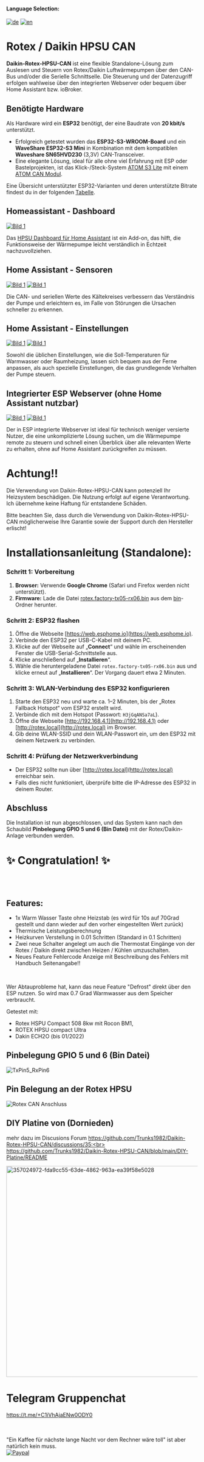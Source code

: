 #### Language Selection:
[![de](https://img.shields.io/badge/lang-de-blue.svg)](README.md)
[![en](https://img.shields.io/badge/lang-en-red.svg)](README.en.md) 

# Rotex / Daikin HPSU CAN
**Daikin-Rotex-HPSU-CAN** ist eine flexible Standalone-Lösung zum Auslesen und Steuern von Rotex/Daikin Luftwärmepumpen über den CAN-Bus und/oder die Serielle Schnittselle.
Die Steuerung und der Datenzugriff erfolgen wahlweise über den integrierten Webserver oder bequem über Home Assistant bzw. ioBroker.

## Benötigte Hardware
Als Hardware wird ein **ESP32** benötigt, der eine Baudrate von **20 kbit/s** unterstützt.  
- Erfolgreich getestet wurden das **ESP32-S3-WROOM-Board** und ein **WaveShare ESP32-S3 Mini** in Kombination mit dem kompatiblen **Waveshare SN65HVD230** (3,3V) CAN-Transceiver.
- Eine elegante Lösung, ideal für alle ohne viel Erfahrung mit ESP oder Bastelprojekten, ist das Klick-/Steck-System [ATOM S3 Lite](https://docs.m5stack.com/en/core/AtomS3%20Lite) mit einem [ATOM CAN Modul](https://docs.m5stack.com/en/atom/atom_can).

Eine Übersicht unterstützter ESP32-Varianten und deren unterstützte Bitrate findest du in der folgenden [Tabelle](https://esphome.io/components/canbus/esp32_can).  


## Homeassistant - Dashboard
[![Bild 1](images/ha-dashboard-thumb.png)](images/ha-dashboard.png)

Das [HPSU Dashboard für Home Assistant](https://github.com/wrfz/daikin-rotex-hpsu-dashboard) ist ein Add-on, das hilft, die Funktionsweise der Wärmepumpe leicht verständlich in Echtzeit nachzuvollziehen.

## Home Assistant - Sensoren
[![Bild 1](images/ha-can-sensors-small.png)](images/ha-can-sensors.png)
[![Bild 1](images/ha-uart-sensors-small.png)](images/ha-uart-sensors.png)

Die CAN- und seriellen Werte des Kältekreises verbessern das Verständnis der Pumpe und erleichtern es, im Falle von Störungen die Ursachen schneller zu erkennen.

## Home Assistant - Einstellungen
[![Bild 1](images/ha-settings-small.png)](images/ha-settings.png)
[![Bild 1](images/ha-settings-small-2.png)](images/ha-settings-2.png)

Sowohl die üblichen Einstellungen, wie die Soll-Temperaturen für Warmwasser oder Raumheizung, lassen sich bequem aus der Ferne anpassen, als auch spezielle Einstellungen, die das grundlegende Verhalten der Pumpe steuern.

## Integrierter ESP Webserver (ohne Home Assistant nutzbar)

[![Bild 1](images/esp-webserver-thumb.png)](images/esp-webserver.png)
[![Bild 1](images/esp-webserver-settings-thumb.png)](images/esp-webserver-settings.png)

Der in ESP integrierte Webserver ist ideal für technisch weniger versierte Nutzer, die eine unkomplizierte Lösung suchen, um die Wärmepumpe remote zu steuern und schnell einen Überblick über alle relevanten Werte zu erhalten, ohne auf Home Assistant zurückgreifen zu müssen.
<br>

# Achtung!!
Die Verwendung von Daikin-Rotex-HPSU-CAN kann potenziell Ihr Heizsystem beschädigen. Die Nutzung erfolgt auf eigene Verantwortung. Ich übernehme keine Haftung für entstandene Schäden.

Bitte beachten Sie, dass durch die Verwendung von Daikin-Rotex-HPSU-CAN möglicherweise Ihre Garantie sowie der Support durch den Hersteller erlischt!

# Installationsanleitung (Standalone):

### Schritt 1: Vorbereitung

1. **Browser:** Verwende **Google Chrome** (Safari und Firefox werden nicht unterstützt).
2. **Firmware:** Lade die Datei [rotex.factory-tx05-rx06.bin](bin/rotex.factory-tx05-rx06.bin) aus dem [bin](bin/)-Ordner herunter.

### Schritt 2: ESP32 flashen

1. Öffne die Webseite [https://web.esphome.io](https://web.esphome.io).
2. Verbinde den ESP32 per USB-C-Kabel mit deinem PC.
3. Klicke auf der Webseite auf „**Connect**“ und wähle im erscheinenden Fenster die USB-Serial-Schnittstelle aus.
4. Klicke anschließend auf „**Installieren**“.
5. Wähle die heruntergeladene Datei `rotex.factory-tx05-rx06.bin` aus und klicke erneut auf „**Installieren**“. Der Vorgang dauert etwa 2 Minuten.

### Schritt 3: WLAN-Verbindung des ESP32 konfigurieren

1. Starte den ESP32 neu und warte ca. 1–2 Minuten, bis der „Rotex Fallback Hotspot“ vom ESP32 erstellt wird.
2. Verbinde dich mit dem Hotspot (Passwort: `H3jGqANSa7aL`).
3. Öffne die Webseite [http://192.168.4.1](http://192.168.4.1) oder [http://rotex.local](http://rotex.local) im Browser.
4. Gib deine WLAN-SSID und dein WLAN-Passwort ein, um den ESP32 mit deinem Netzwerk zu verbinden.

### Schritt 4: Prüfung der Netzwerkverbindung

- Der ESP32 sollte nun über [http://rotex.local](http://rotex.local) erreichbar sein.  
- Falls dies nicht funktioniert, überprüfe bitte die IP-Adresse des ESP32 in deinem Router.

## Abschluss

Die Installation ist nun abgeschlossen, und das System kann nach den Schaubild **Pinbelegung GPIO 5 und 6 (Bin Datei)** mit der Rotex/Daikin-Anlage verbunden werden.

# :sparkles: Congratulation! :sparkles:


<br><br>

## Features:

- 1x Warm Wasser Taste ohne Heizstab (es wird für 10s auf 70Grad gestellt und dann wieder auf den vorher eingestellten Wert zurück)
- Thermische Leistungsberechnung
- Heizkurven Verstellung in 0.01 Schritten (Standard in 0.1 Schritten)
- Zwei neue Schalter angelegt um auch die Thermostat Eingänge von der Rotex / Daikin direkt zwischen Heizen / Kühlen umzuschalten.
- Neues Feature Fehlercode Anzeige mit Beschreibung des Fehlers mit Handbuch Seitenangabe!!
  
<br>  


Wer Abtauprobleme hat, kann das neue Feature "Defrost" direkt über den ESP nutzen. So wird max 0.7 Grad Warmwasser aus dem Speicher verbraucht.


Getestet mit: 
- Rotex HSPU Compact 508 8kw mit Rocon BM1, 
- ROTEX HPSU compact Ultra
- Dakin ECH2O (bis 01/2022)

## Pinbelegung GPIO 5 und 6 (Bin Datei)

![TxPin5_RxPin6](https://github.com/user-attachments/assets/b0e3ae0d-2354-4871-b295-c156836afddf)

## Pin Belegung an der Rotex HPSU

![Rotex CAN Anschluss](https://github.com/Trunks1982/Daikin-Rotex-HPSU-CAN/assets/62701386/05c36ae7-ddc9-4a1e-8a73-4559c765f132)



## DIY Platine von (Dornieden)

mehr dazu im Discusions Forum https://github.com/Trunks1982/Daikin-Rotex-HPSU-CAN/discussions/35:<br> 
https://github.com/Trunks1982/Daikin-Rotex-HPSU-CAN/blob/main/DIY-Platine/README

<img width="554" alt="357024972-fda9cc55-63de-4862-963a-ea39f58e5028" src="https://github.com/user-attachments/assets/1640db7a-693b-45a5-8315-dcbc2e84892c">



# Telegram Gruppenchat
https://t.me/+C1iVhAjaENw0ODY0

<br><br>
"Ein Kaffee für nächste lange Nacht vor dem Rechner wäre toll" ist aber natürlich kein muss.
<br>[![Paypal](https://user-images.githubusercontent.com/41958506/212499642-b2fd097a-0938-4bfc-b37b-74df64592c58.png)](https://www.paypal.com/donate/?hosted_button_id=H94LZRQW9PFQ4)




